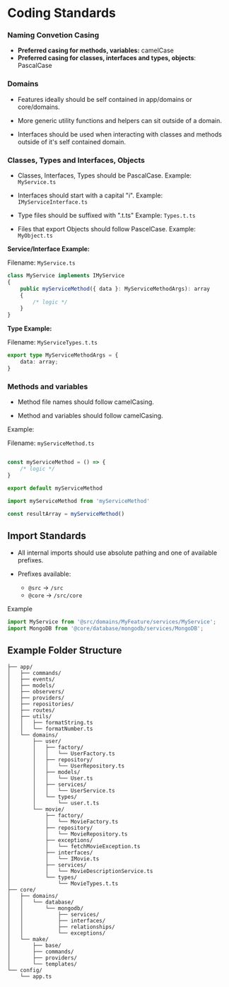 # Coding Standards

### Naming Convetion Casing
- **Preferred casing for methods, variables:** camelCase
- **Preferred casing for classes, interfaces and types, objects**: PascalCase


### Domains

- Features ideally should be self contained in app/domains or core/domains.

- More generic utility functions and helpers can sit outside of a domain.

- Interfaces should be used when interacting with classes and methods outside of it's self contained domain.

### Classes, Types and Interfaces, Objects

- Classes, Interfaces, Types should be PascalCase. Example: `MyService.ts`

- Interfaces should start with a capital "i". Example: `IMyServiceInterface.ts`

- Type files should be suffixed with ".t.ts" Example: `Types.t.ts`

- Files that export Objects should follow PascelCase. Example: `MyObject.ts`

**Service/Interface Example:**

Filename: `MyService.ts`

```ts
class MyService implements IMyService
{
    public myServiceMethod({ data }: MyServiceMethodArgs): array
    {
        /* logic */    
    }
}

```

**Type Example:**

Filename: `MyServiceTypes.t.ts`

```ts
export type MyServiceMethodArgs = {
    data: array;
}
```

### Methods and variables

- Method file names should follow camelCasing.

- Method and variables should follow camelCasing.

Example:

Filename: `myServiceMethod.ts`

```ts

const myServiceMethod = () => { 
    /* logic */
}

export default myServiceMethod
```

```ts
import myServiceMethod from 'myServiceMethod'

const resultArray = myServiceMethod()
```



## Import Standards
- All internal imports should use absolute pathing and one of available prefixes.

- Prefixes available:
    - `@src` -> `/src`
    - `@core` -> `/src/core`

Example
```ts
import MyService from '@src/domains/MyFeature/services/MyService';
import MongoDB from '@core/database/mongodb/services/MongoDB';
```

## Example Folder Structure

```
├── app/
│   ├── commands/
│   ├── events/
│   ├── models/
│   ├── observers/
│   ├── providers/
│   ├── repositories/
│   ├── routes/
│   ├── utils/
│   │   ├── formatString.ts
│   │   └── formatNumber.ts
│   └── domains/
│       ├── user/
│       │   ├── factory/
│       │   │   └── UserFactory.ts
│       │   ├── repository/
│       │   │   └── UserRepository.ts
│       │   ├── models/
│       │   │   └── User.ts
│       │   ├── services/
│       │   │   └── UserService.ts
│       │   └── types/
│       │       └── user.t.ts
│       └── movie/
│           ├── factory/
│           │   └── MovieFactory.ts
│           ├── repository/
│           │   └── MovieRepository.ts
│           ├── exceptions/
│           │   └── fetchMovieException.ts
│           ├── interfaces/
│           │   └── IMovie.ts
│           ├── services/
│           │   └── MovieDescriptionService.ts
│           └── types/
│               └── MovieTypes.t.ts
├── core/
│   ├── domains/
│   │   └── database/
│   │       └── mongodb/
│   │           ├── services/
│   │           ├── interfaces/
│   │           ├── relationships/
│   │           └── exceptions/
│   └── make/
│       ├── base/
│       ├── commands/
│       ├── providers/
│       └── templates/
└── config/
    └── app.ts
```
